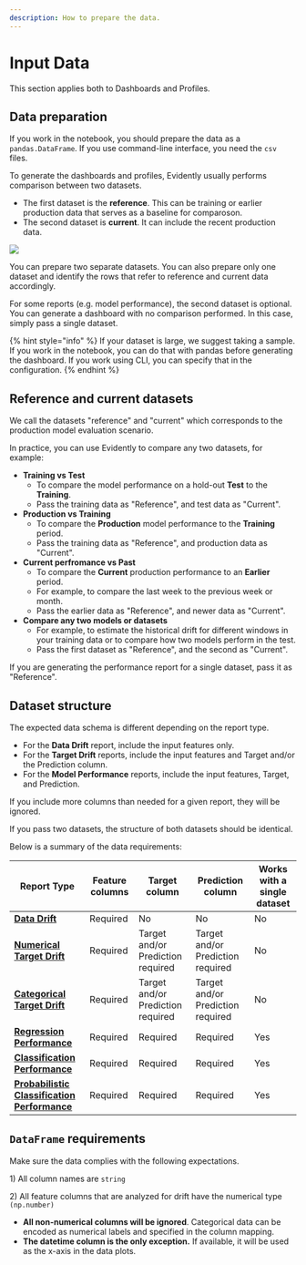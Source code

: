 ```yaml
---
description: How to prepare the data.
---
```


# Input Data 

This section applies both to Dashboards and Profiles.

## Data preparation

If you work in the notebook, you should prepare the data as a `pandas.DataFrame`. If you use command-line interface, you need the `csv` files. 

To generate the dashboards and profiles, Evidently usually performs comparison between two datasets. 

* The first dataset is the **reference**. This can be training or earlier production data that serves as a baseline for comparoson.
* The second dataset is **current**. It can include the recent production data. 

![](<../.gitbook/assets/two\_datasets\_classification (1).png>)

You can prepare two separate datasets. You can also prepare only one dataset and identify the rows that refer to reference and current data accordingly.

For some reports (e.g. model performance), the second dataset is optional. You can generate a dashboard with no comparison performed. In this case, simply pass a single dataset.

{% hint style="info" %}
If your dataset is large, we suggest taking a sample. If you work in the notebook, you can do that with pandas before generating the dashboard. If you work using CLI, you can specify that in the configuration.
{% endhint %}

## Reference and current datasets 

We call the datasets "reference" and "current" which corresponds to the production model evaluation scenario. 

In practice, you can use Evidently to compare any two datasets, for example: 

* **Training vs Test**
  * To compare the model performance on a hold-out **Test** to the **Training**.
  * Pass the training data as "Reference", and test data as "Current".
* **Production vs Training**
  * To compare the **Production** model performance to the **Training** period.
  * Pass the training data as "Reference", and production data as "Current".
* **Current perfromance vs Past**
  * To compare the **Current** production performance to an **Earlier** period.
  * For example, to compare the last week to the previous week or month.
  * Pass the earlier data as "Reference", and newer data as "Current".
* **Compare any two models or datasets**
  * For example, to estimate the historical drift for different windows in your training data or to compare how two models perform in the test.
  * Pass the first dataset as "Reference", and the second as "Current".

If you are generating the performance report for a single dataset, pass it as "Reference". 

## Dataset structure

The expected data schema is different depending on the report type.

* For the **Data Drift** report, include the input features only.
* For the **Target Drift** reports, include the input features and Target and/or the Prediction column.
* For the **Model Performance** reports, include the input features, Target, and Prediction.

If you include more columns than needed for a given report, they will be ignored. 

If you pass two datasets, the structure of both datasets should be identical. 

Below is a summary of the data requirements:

| Report Type                                                                                                    | Feature columns  | Target column                     | Prediction column                 | Works with a single dataset |
| -------------------------------------------------------------------------------------------------------------- | ---------------- | --------------------------------- | --------------------------------- | --------------------------- |
| ****[**Data Drift**](../reports/data-drift.md)****                                                             | Required         | No                                | No                                | No                          |
| ****[**Numerical Target Drift**](../reports/num-target-drift.md)****                                           | Required         | Target and/or Prediction required | Target and/or Prediction required | No                          |
| ****[**Categorical Target Drift** ](../reports/categorical-target-drift.md)****                                | Required         | Target and/or Prediction required | Target and/or Prediction required | No                          |
| ****[**Regression Performance**](../reports/reg-performance.md)****                                            | Required         | Required                          | Required                          | Yes                         |
| ****[**Classification Performance**](../reports/classification-performance.md)****                             | Required         | Required                          | Required                          | Yes                         |
| ****[**Probabilistic Classification Performance**](../reports/probabilistic-classification-performance.md)**** | Required         | Required                          | Required                          | Yes                         |

## `DataFrame` requirements

Make sure the data complies with the following expectations.

1\) All column names are `string`

2\) All feature columns that are analyzed for drift have the numerical type `(np.number)`

* **All non-numerical columns will be ignored**. Categorical data can be encoded as numerical labels and specified in the column mapping. 
* **The datetime column is the only exception.** If available, it will be used as the x-axis in the data plots.
